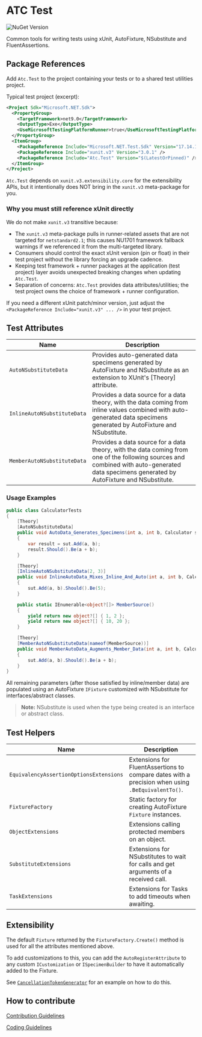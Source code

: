 # ATC Test

![NuGet Version](https://img.shields.io/nuget/v/Atc.Test.svg?logo=nuget&style=for-the-badge)

Common tools for writing tests using xUnit, AutoFixture, NSubstitute and FluentAssertions.

## Package References

Add `Atc.Test` to the project containing your tests or to a shared test utilities project.

Typical test project (excerpt):

```xml
<Project Sdk="Microsoft.NET.Sdk">
  <PropertyGroup>
    <TargetFramework>net9.0</TargetFramework>
    <OutputType>Exe</OutputType>
    <UseMicrosoftTestingPlatformRunner>true</UseMicrosoftTestingPlatformRunner>
  </PropertyGroup>
  <ItemGroup>
    <PackageReference Include="Microsoft.NET.Test.Sdk" Version="17.14.1" />
    <PackageReference Include="xunit.v3" Version="3.0.1" />
    <PackageReference Include="Atc.Test" Version="$(LatestOrPinned)" />
  </ItemGroup>
</Project>
```

`Atc.Test` depends on `xunit.v3.extensibility.core` for the extensibility APIs, but it intentionally does NOT bring in the `xunit.v3` meta-package for you.

### Why you must still reference xUnit directly

We do not make `xunit.v3` transitive because:

- The `xunit.v3` meta-package pulls in runner-related assets that are not targeted for `netstandard2.1`; this causes NU1701 framework fallback warnings if we referenced it from the multi-targeted library.
- Consumers should control the exact xUnit version (pin or float) in their test project without the library forcing an upgrade cadence.
- Keeping test framework + runner packages at the application (test project) layer avoids unexpected breaking changes when updating `Atc.Test`.
- Separation of concerns: `Atc.Test` provides data attributes/utilities; the test project owns the choice of framework + runner configuration.

If you need a different xUnit patch/minor version, just adjust the `<PackageReference Include="xunit.v3" ... />` in your test project.


## Test Attributes

| Name | Description |
|-|-|
| `AutoNSubstituteData` | Provides auto-generated data specimens generated by AutoFixture and NSubstitute as an extension to XUnit's [Theory] attribute.|
| `InlineAutoNSubstituteData` | Provides a data source for a data theory, with the data coming from inline values combined with auto-generated data specimens generated by AutoFixture and NSubstitute.|
| `MemberAutoNSubstituteData` | Provides a data source for a data theory, with the data coming from one of the following sources and combined with auto-generated data specimens generated by AutoFixture and NSubstitute.|

### Usage Examples

```csharp
public class CalculatorTests
{
    [Theory]
    [AutoNSubstituteData]
    public void AutoData_Generates_Specimens(int a, int b, Calculator sut)
    {
        var result = sut.Add(a, b);
        result.Should().Be(a + b);
    }

    [Theory]
    [InlineAutoNSubstituteData(2, 3)]
    public void InlineAutoData_Mixes_Inline_And_Auto(int a, int b, Calculator sut)
    {
        sut.Add(a, b).Should().Be(5);
    }

    public static IEnumerable<object?[]> MemberSource()
    {
        yield return new object?[] { 1, 2 };
        yield return new object?[] { 10, 20 };
    }

    [Theory]
    [MemberAutoNSubstituteData(nameof(MemberSource))]
    public void MemberAutoData_Augments_Member_Data(int a, int b, Calculator sut)
    {
        sut.Add(a, b).Should().Be(a + b);
    }
}
```

All remaining parameters (after those satisfied by inline/member data) are populated using an AutoFixture `IFixture` customized with NSubstitute for interfaces/abstract classes.

> **Note:**
> NSubstitute is used when the type being created is an interface or abstract class.

## Test Helpers

| Name | Description |
|-|-|
| `EquivalencyAssertionOptionsExtensions` | Extensions for FluentAssertions to compare dates with a precision when using `.BeEquivalentTo()`.|
| `FixtureFactory` | Static factory for creating AutoFixture `Fixture` instances.|
| `ObjectExtensions` | Extensions calling protected members on an object.|
| `SubstituteExtensions` | Extensions for NSubstitutes to wait for calls and get arguments of a received call.|
| `TaskExtensions` | Extensions for Tasks to add timeouts when awaiting. |

## Extensibility

The default `Fixture` returned by the `FixtureFactory.Create()` method is used for all the attributes mentioned above.

To add customizations to this, you can add the `AutoRegisterAttribute` to any custom `ICustomization` or `ISpecimenBuilder` to have it automatically added to the Fixture.

See [`CancellationTokenGenerator`](src/Atc.Test/Customizations/Generators/CancellationTokenGenerator.cs) for an example on how to do this.

## How to contribute

[Contribution Guidelines](https://atc-net.github.io/introduction/about-atc#how-to-contribute)

[Coding Guidelines](https://atc-net.github.io/introduction/about-atc#coding-guidelines)
